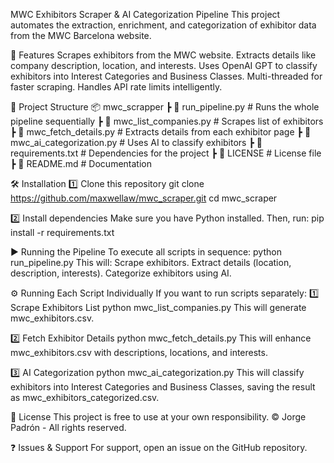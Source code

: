 MWC Exhibitors Scraper & AI Categorization Pipeline
This project automates the extraction, enrichment, and categorization of exhibitor data from the MWC Barcelona website.

🚀 Features
Scrapes exhibitors from the MWC website.
Extracts details like company description, location, and interests.
Uses OpenAI GPT to classify exhibitors into Interest Categories and Business Classes.
Multi-threaded for faster scraping.
Handles API rate limits intelligently.

📂 Project Structure
📦 mwc_scrapper
 ┣ 📜 run_pipeline.py                 # Runs the whole pipeline sequentially
 ┣ 📜 mwc_list_companies.py           # Scrapes list of exhibitors
 ┣ 📜 mwc_fetch_details.py            # Extracts details from each exhibitor page
 ┣ 📜 mwc_ai_categorization.py        # Uses AI to classify exhibitors
 ┣ 📜 requirements.txt                 # Dependencies for the project
 ┣ 📜 LICENSE                          # License file
 ┣ 📜 README.md                        # Documentation

🛠️ Installation
1️⃣ Clone this repository
git clone https://github.com/maxwellaw/mwc_scraper.git
cd mwc_scraper

2️⃣ Install dependencies
Make sure you have Python installed. Then, run:
pip install -r requirements.txt

▶️ Running the Pipeline
To execute all scripts in sequence:
python run_pipeline.py
This will:
Scrape exhibitors.
Extract details (location, description, interests).
Categorize exhibitors using AI.

⚙️ Running Each Script Individually
If you want to run scripts separately:
1️⃣ Scrape Exhibitors List
python mwc_list_companies.py
This will generate mwc_exhibitors.csv.

2️⃣ Fetch Exhibitor Details
python mwc_fetch_details.py
This will enhance mwc_exhibitors.csv with descriptions, locations, and interests.

3️⃣ AI Categorization
python mwc_ai_categorization.py
This will classify exhibitors into Interest Categories and Business Classes, saving the result as mwc_exhibitors_categorized.csv.

📜 License
This project is free to use at your own responsibility. © Jorge Padrón - All rights reserved.

❓ Issues & Support
For support, open an issue on the GitHub repository.
